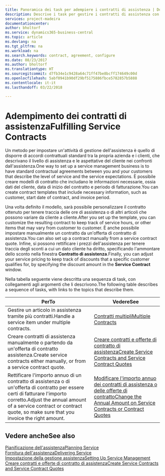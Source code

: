 ```yaml
---
title: Panoramica dei task per adempiere i contratti di assistenza | Documenti Microsoft
description: Descrive i task per gestire i contratti di assistenza con i clienti.
services: project-madeira
documentationcenter: 
author: bholtorf
ms.service: dynamics365-business-central
ms.topic: article
ms.devlang: na
ms.tgt_pltfrm: na
ms.workload: na
ms.search.keywords: contract, agreement, configure
ms.date: 08/23/2017
ms.author: bholtorf
ms.translationtype: HT
ms.sourcegitcommit: d7fb34e1c9428a64c71ff47be8bcff174649c00d
ms.openlocfilehash: 5abf0941b90df29bf5175886fbce5782857b5888
ms.contentlocale: it-it
ms.lasthandoff: 03/22/2018

---
```

# <a name="fulfilling-service-contracts"></a><span data-ttu-id="65272-103">Adempimento dei contratti di assistenza</span><span class="sxs-lookup"><span data-stu-id="65272-103">Fulfilling Service Contracts</span></span> 
<span data-ttu-id="65272-104">Un metodo per impostare un'attività di gestione dell'assistenza è quello di disporre di accordi contrattuali standard tra la propria azienda e i clienti, che descrivano il livello di assistenza e le aspettative del cliente nei confronti dall'assistenza.</span><span class="sxs-lookup"><span data-stu-id="65272-104">One way to set up a service management business is to have standard contractual agreements between you and your customers that describe the level of service and the service expectations.</span></span> <span data-ttu-id="65272-105">È possibile creare modelli di contratto che includano le informazioni necessarie, ossia dati del cliente, data di inizio del contratto e periodo di fatturazione.</span><span class="sxs-lookup"><span data-stu-id="65272-105">You can create contract templates that include necessary information, such as customer, start date of contract, and invoice period.</span></span>  
  
<span data-ttu-id="65272-106">Una volta definito il modello, sarà possibile personalizzare il contratto ottenuto per tenere traccia delle ore di assistenza o di altri articoli che possono variare da cliente a cliente.</span><span class="sxs-lookup"><span data-stu-id="65272-106">After you set up the template, you can customize the resulting contract to keep track of service hours, or other items that may vary from customer to customer.</span></span> <span data-ttu-id="65272-107">È anche possibile impostare manualmente un contratto da un'offerta di contratto di assistenza.</span><span class="sxs-lookup"><span data-stu-id="65272-107">You can also set up a contract manually from a service contract quote.</span></span> <span data-ttu-id="65272-108">Infine, si possono rettificare i prezzi dell'assistenza per tenere traccia degli sconti a cui un dato cliente ha diritto, specificando l'ammontare dello sconto nella finestra **Contratto di assistenza**.</span><span class="sxs-lookup"><span data-stu-id="65272-108">Finally, you can adjust your service pricing to keep track of discounts that a specific customer qualifies for, by specifying the discount amount in the **Service Contract** window.</span></span>  

<span data-ttu-id="65272-109">Nella tabella seguente viene descritta una sequenza di task, con collegamenti agli argomenti che li descrivono.</span><span class="sxs-lookup"><span data-stu-id="65272-109">The following table describes a sequence of tasks, with links to the topics that describe them.</span></span>   
  
|<span data-ttu-id="65272-110">**Per**</span><span class="sxs-lookup"><span data-stu-id="65272-110">**To**</span></span>|<span data-ttu-id="65272-111">**Vedere**</span><span class="sxs-lookup"><span data-stu-id="65272-111">**See**</span></span>|  
|------------|-------------|  
|<span data-ttu-id="65272-112">Gestire un articolo in assistenza tramite più contratti.</span><span class="sxs-lookup"><span data-stu-id="65272-112">Handle a service item under multiple contracts.</span></span> | [<span data-ttu-id="65272-113">Contratti multipli</span><span class="sxs-lookup"><span data-stu-id="65272-113">Multiple Contracts</span></span>](service-multiple-contracts.md)|  
|<span data-ttu-id="65272-114">Creare contratti di assistenza manualmente o partendo da un'offerta di contratto assistenza.</span><span class="sxs-lookup"><span data-stu-id="65272-114">Create service contracts either manually, or from a service contract quote.</span></span>| [<span data-ttu-id="65272-115">Creare contratti e offerte di contratto di assistenza</span><span class="sxs-lookup"><span data-stu-id="65272-115">Create Service Contracts and Service Contract Quotes</span></span>](service-how-to-create-service-contracts-and-service-contract-quotes.md)|
|<span data-ttu-id="65272-116">Rettificare l'importo annuo di un contratto di assistenza o di un'offerta di contratto per essere certi di fatturare l'importo corretto.</span><span class="sxs-lookup"><span data-stu-id="65272-116">Adjust the annual amount of a service contract or contract quote, so make sure that you invoice the right amount.</span></span>|[<span data-ttu-id="65272-117">Modificare l'importo annuo dei contratti di assistenza o delle offerte di contratto</span><span class="sxs-lookup"><span data-stu-id="65272-117">Change the Annual Amount on Service Contracts or Contract Quotes</span></span>](service-how-to-change-the-annual-amount-on-service-contracts-or-contract-quotes.md)|

## <a name="see-also"></a><span data-ttu-id="65272-118">Vedere anche</span><span class="sxs-lookup"><span data-stu-id="65272-118">See also</span></span>
[<span data-ttu-id="65272-119">Pianificazione dell'assistenza</span><span class="sxs-lookup"><span data-stu-id="65272-119">Planning Service</span></span>](service-plan-service.md)  
[<span data-ttu-id="65272-120">Fornitura dell'assistenza</span><span class="sxs-lookup"><span data-stu-id="65272-120">Delivering Service</span></span>](service-deliver-service.md)  
[<span data-ttu-id="65272-121">Impostazione della gestione assistenza</span><span class="sxs-lookup"><span data-stu-id="65272-121">Setting Up Service Management</span></span>](service-setup-service.md)  
[<span data-ttu-id="65272-122">Creare contratti e offerte di contratto di assistenza</span><span class="sxs-lookup"><span data-stu-id="65272-122">Create Service Contracts and Service Contract Quotes</span></span>](service-how-to-create-service-contracts-and-service-contract-quotes.md)  

